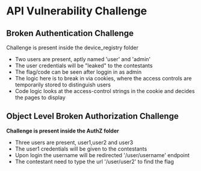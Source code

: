 # API Vulnerability Challenge
## Broken Authentication Challenge
Challenge is present inside the device_registry folder
<ul>
<li>Two users are present, aptly named 'user' and 'admin'</li>
<li>The user credentials will be "leaked" to the contestants</li>
<li>The flag/code can be seen after loggin in as admin</li>
<li>The logic here is to break in via cookies, where the access controls are temporarily stored to distinguish users</li>
<li>Code logic looks at the access-control strings in the cookie and decides the pages to display</li>
</ul>

## Object Level Broken Authorization Challenge
**Challenge is present inside the AuthZ folder**

- Three users are present, user1,user2 and user3
- The user1 credentials will be given to the contestants
- Upon login the username will  be redirected '/user/username' endpoint
- The contestant need to type the url '/user/user2' to find the flag

